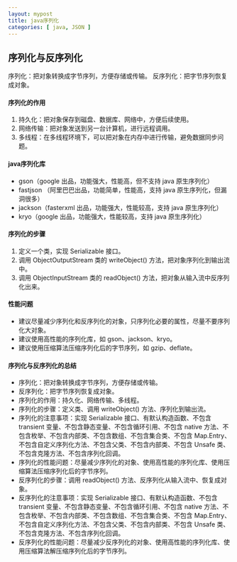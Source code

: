 ```yaml
---
layout: mypost
title: java序列化
categories: [ java, JSON ]
---
```


## 序列化与反序列化

序列化：把对象转换成字节序列，方便存储或传输。
反序列化：把字节序列恢复成对象。

#### 序列化的作用

1. 持久化：把对象保存到磁盘、数据库、网络中，方便后续使用。
2. 网络传输：把对象发送到另一台计算机，进行远程调用。
3. 多线程：在多线程环境下，可以把对象在内存中进行传输，避免数据同步问题。

#### java序列化库

- gson（google 出品，功能强大，性能高，但不支持 java 原生序列化）
- fastjson （阿里巴巴出品，功能简单，性能高，支持 java 原生序列化，但漏洞很多）
- jackson（fasterxml 出品，功能强大，性能较高，支持 java 原生序列化）
- kryo（google 出品，功能强大，性能较高，支持 java 原生序列化）

#### 序列化的步骤

1. 定义一个类，实现 Serializable 接口。
2. 调用 ObjectOutputStream 类的 writeObject() 方法，把对象序列化到输出流中。
3. 调用 ObjectInputStream 类的 readObject() 方法，把对象从输入流中反序列化出来。

#### 性能问题

- 建议尽量减少序列化和反序列化的对象，只序列化必要的属性，尽量不要序列化大对象。
- 建议使用高性能的序列化库，如 gson、jackson、kryo。
- 建议使用压缩算法压缩序列化后的字节序列，如 gzip、deflate。

#### 序列化与反序列化的总结

- 序列化：把对象转换成字节序列，方便存储或传输。
- 反序列化：把字节序列恢复成对象。
- 序列化的作用：持久化、网络传输、多线程。
- 序列化的步骤：定义类、调用 writeObject() 方法、序列化到输出流。
- 序列化的注意事项：实现 Serializable 接口、有默认构造函数、不包含 transient 变量、不包含静态变量、不包含循环引用、不包含
  native 方法、不包含枚举、不包含内部类、不包含数组、不包含集合类、不包含 Map.Entry、不包含自定义序列化方法、不包含父类、不包含内部类、不包含
  Unsafe 类、不包含克隆方法、不包含序列化回调。
- 序列化的性能问题：尽量减少序列化的对象、使用高性能的序列化库、使用压缩算法压缩序列化后的字节序列。
- 反序列化的步骤：调用 readObject() 方法、反序列化从输入流中、恢复成对象。
- 反序列化的注意事项：实现 Serializable 接口、有默认构造函数、不包含 transient 变量、不包含静态变量、不包含循环引用、不包含
  native 方法、不包含枚举、不包含内部类、不包含数组、不包含集合类、不包含 Map.Entry、不包含自定义序列化方法、不包含父类、不包含内部类、不包含
  Unsafe 类、不包含克隆方法、不包含序列化回调。
- 反序列化的性能问题：尽量减少反序列化的对象、使用高性能的序列化库、使用压缩算法解压缩序列化后的字节序列。